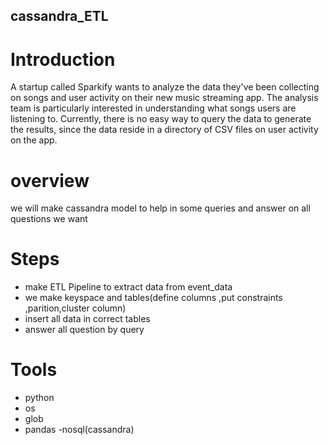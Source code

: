 ## cassandra_ETL


# Introduction
A startup called Sparkify wants to analyze the data they've been collecting on songs and user activity on their new music streaming app. The analysis team is particularly interested in understanding what songs users are listening to. Currently, there is no easy way to query the data to generate the results, since the data reside in a directory of CSV files on user activity on the app.

# overview
we will make cassandra model to help in some queries and answer on all questions we want

# Steps
- make ETL Pipeline to extract data from event_data 
- we make keyspace and tables(define columns ,put constraints ,parition,cluster column)
- insert all data in correct tables
- answer all question by query

# Tools
- python
- os
- glob
- pandas
-nosql(cassandra)
